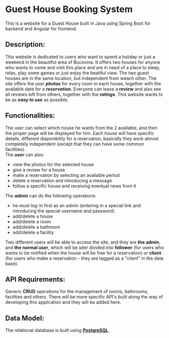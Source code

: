 # Guest House Booking System
This is a website for a Guest House built in Java using Spring Boot for backend and Angular for frontend.
## Description:
This website is dedicated to users who want to spend a holiday or just a weekend in the beautiful area of Bucovina. It offers two houses for anyone who wants to come and visit this place and are in need of a place to sleep, relax, play some games or just enjoy the beatiful view. The two guest houses are in the same location, but independent from weach other.
The site offers the user ***photos*** for every room in each house, together with the available date for a ***reservation***. Everyone can leave a ***review*** and also see all reviews left from others, together with the ***ratings***.
This website wants to be as ***easy to use*** as possible.

## Functionalities:
The user can select which house he wants from the 2 available, and then the proper page will be displayed for him. Each house will have specific details, different disponibility for a reservation, basically they work almost completely independent (except that they can have some common facilities).    
The ***user*** can also:
- view the photos for the selected house
- give a review for a house
- make a reservation by selecting an available period
- delete a reservation and introducing a message
- follow a specific house and receiving eventual news from it    
    
The ***admin*** can do the following operations:
- he must log-in first as an admin (entering in a special link and introducing the special username and password)
- add/delete a house
- add/delete a room
- add/delete a bathroom
- add/delete a facility

Two different users will be able to access the site, and they are **the admin**, and **the normal user**, which will be later divided into **follower** (for users who wants to be notified when the house will be free for a reservation) or **client** (for users who make a reservation - they are tagged as a "client" in the data base).

## API Requirements:
Generic **CRUD** operations for the management of rooms, bathrooms, facilities and others.
There will be more specific API's built along the way of developing this application and they will be added here.

## Data Model:
The relational database is built using **[PostgreSQL]**.



[PostgreSQL]: <http://postgresql.org>
